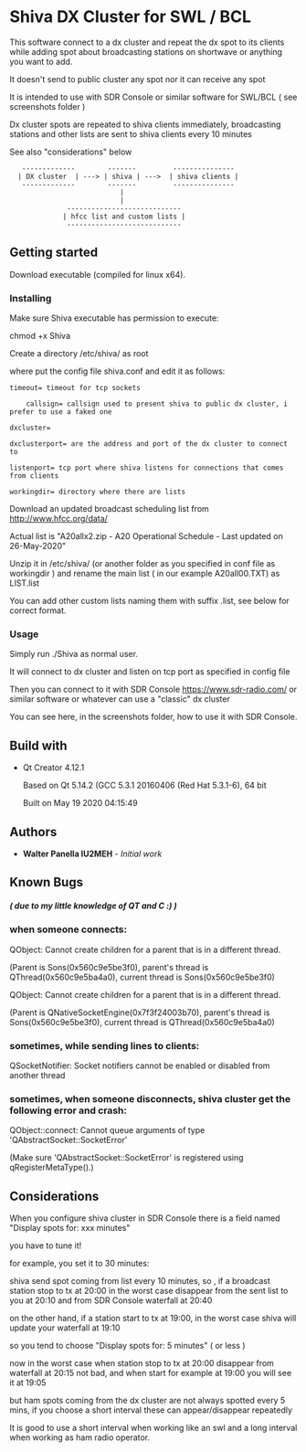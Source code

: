 # Shiva DX Cluster for SWL / BCL

This software connect to a dx cluster and repeat the dx spot to its clients while adding spot about broadcasting stations on shortwave or anything you want to add.

It doesn't send to public cluster any spot nor it can receive any spot

It is intended to use with SDR Console or similar software for SWL/BCL ( see screenshots folder )

Dx cluster spots are repeated to shiva clients immediately, broadcasting stations and other lists are sent to shiva clients every 10 minutes

See also "considerations" below


       -------------        -------         ---------------
      | DX cluster  | ---> | shiva | --->  | shiva clients |
       -------------        -------         ---------------
                               |
                               |
                  ----------------------------
                 | hfcc list and custom lists |
                  ----------------------------


## Getting started
Download executable (compiled for linux x64).

### Installing
Make sure Shiva executable has permission to execute:

chmod +x Shiva

Create a directory /etc/shiva/ as root

where put the config file shiva.conf and edit it as follows:



	timeout= timeout for tcp sockets

        callsign= callsign used to present shiva to public dx cluster, i prefer to use a faked one

	dxcluster=
	
	dxclusterport= are the address and port of the dx cluster to connect to

	listenport= tcp port where shiva listens for connections that comes from clients

	workingdir= directory where there are lists



Download an updated broadcast scheduling list from http://www.hfcc.org/data/

Actual list is "A20allx2.zip - A20 Operational Schedule - Last updated on 26-May-2020"

Unzip it in /etc/shiva/ (or another folder as you specified in conf file as workingdir ) and rename the main list ( in our example A20all00.TXT) as LIST.list

You can add other custom lists naming them with suffix .list, see below for correct format.

### Usage
Simply run ./Shiva as normal user.

It will connect to dx cluster and listen on tcp port as specified in config file

Then you can connect to it with SDR Console https://www.sdr-radio.com/ or similar software or whatever can use a "classic" dx cluster

You can see here, in the screenshots folder, how to use it with SDR Console.

## Build with
*   Qt Creator 4.12.1

    Based on Qt 5.14.2 (GCC 5.3.1 20160406 (Red Hat 5.3.1-6), 64 bit

    Built on May 19 2020 04:15:49

## Authors

* **Walter Panella IU2MEH** - *Initial work*

## Known Bugs
##### ( due to my little knowledge of QT and C :) )
### when someone connects:

QObject: Cannot create children for a parent that is in a different thread.

(Parent is Sons(0x560c9e5be3f0), parent's thread is QThread(0x560c9e5ba4a0), current thread is Sons(0x560c9e5be3f0)

QObject: Cannot create children for a parent that is in a different thread.

(Parent is QNativeSocketEngine(0x7f3f24003b70), parent's thread is Sons(0x560c9e5be3f0), current thread is QThread(0x560c9e5ba4a0)

### sometimes, while sending lines to clients:

QSocketNotifier: Socket notifiers cannot be enabled or disabled from another thread

### sometimes, when someone disconnects, shiva cluster get the following error and crash:

QObject::connect: Cannot queue arguments of type 'QAbstractSocket::SocketError'

(Make sure 'QAbstractSocket::SocketError' is registered using qRegisterMetaType().)


## Considerations

When you configure shiva cluster in SDR Console there is a field named "Display spots for: xxx minutes"

you have to tune it!

for example, you set it to 30 minutes:

shiva send spot coming from list every 10 minutes, so , if a broadcast station stop to tx at 20:00 in the worst case disappear from the sent list to you at 20:10 and from SDR Console waterfall at 20:40

on the other hand, if a station start to tx at 19:00, in the worst case shiva will update your waterfall at 19:10

so you tend to choose "Display spots for: 5 minutes" ( or less )

now in the worst case when station stop to tx at 20:00 disappear from waterfall at 20:15 not bad, and when start for example at 19:00 you will see it at 19:05

but ham spots coming from the dx cluster are not always spotted every 5 mins, if you choose a short interval these can appear/disappear repeatedly

It is good to use a short interval when working like an swl and a long interval when working as ham radio operator.
